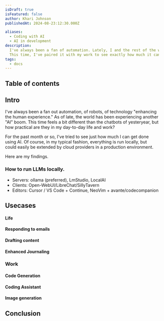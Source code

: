 ```yaml
---
isDraft: true
isFeatured: false
author: Khari Johnson
publishedAt: 2024-08-23:12:30.000Z

aliases:
  - Coding with AI
  - AI in development
description:
  I've always been a fan of automation. Lately, I and the rest of the world have been exploring "AI" once again.
  This time, I've paired it with my work to see exactly how much it can help me.
tags:
  - docs
---
```


## Table of contents

## Intro

I've always been a fan out automation, of robots, of technology "enhancing the human experience." As of late, the world has been experiencing another "AI" boom. This time feels a bit different than the chatbots of yesteryear, but how practical are they in my day-to-day life and work? 

For the past month or so, I've tried to see just how much I can get done using AI. Of course, in my typical fashion, everything is run locally, but could easily be extended by cloud providers in a production environment.

Here are my findings.

### How to run LLMs locally.

- Servers: ollama (preferred), LmStudio, LocalAI
- Clients: Open-WebUI/LibreChat/SillyTavern
- Editors: Cursor / VS Code + Continue, NeoVim + avante/codecompanion

## Usecases

#### Life

#### Responding to emails

#### Drafting content

#### Enhanced Journaling

### Work

#### Code Generation

#### Coding Assistant

#### Image generation

## Conclusion
